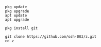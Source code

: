 ```
pkg update
pkg upgrade
apt update
apt upgrade
```
```
pkg install git
```
```
git clone https://github.com/ssh-003/z.git
cd z
```
